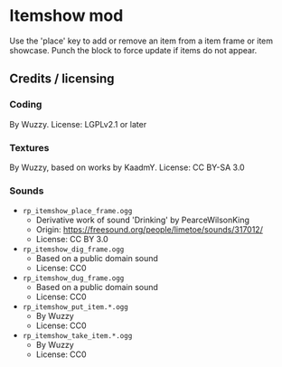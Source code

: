 # Itemshow mod

Use the 'place' key to add or remove an item from a item frame or item showcase.
Punch the block to force update if items do not appear.

## Credits / licensing

### Coding

By Wuzzy.
License: LGPLv2.1 or later

### Textures

By Wuzzy, based on works by KaadmY.
License: CC BY-SA 3.0

### Sounds

* `rp_itemshow_place_frame.ogg`
    * Derivative work of sound 'Drinking' by PearceWilsonKing
    * Origin: <https://freesound.org/people/limetoe/sounds/317012/>
    * License: CC BY 3.0
* `rp_itemshow_dig_frame.ogg`
    * Based on a public domain sound
    * License: CC0
* `rp_itemshow_dug_frame.ogg`
    * Based on a public domain sound
    * License: CC0
* `rp_itemshow_put_item.*.ogg`
    * By Wuzzy
    * License: CC0
* `rp_itemshow_take_item.*.ogg`
    * By Wuzzy
    * License: CC0
